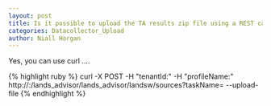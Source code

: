 ```yaml
---
layout: post
title: Is it possible to upload the TA results zip file using a REST call?
categories: Datacollector_Upload
author: Niall Horgan
---
```


Yes, you can use curl ….

{% highlight ruby %}
curl -X POST -H "tenantId:<tenamt>" -H "profileName:<profile>" 
http://<host>:<port>/lands_advisor/lands_advisor/landsw/sources?taskName=<collection> --upload-file <zip file>
{% endhighlight %}
